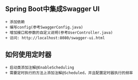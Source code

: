 ## Spring Boot中集成Swagger UI
	+ 添加依赖
	+ 编写config(参考SwaggerConfig.java)
	+ 增加接口和参数的自定义说明(参考UserController.java)
	+ 访问: http://localhost:8080/swagger-ui.html
	
## 如何使用定时器
	+ 启动类添加注解@EnableScheduling
	+ 需要定时执行的方法上添加注解@Scheduled，并且配置定时器执行的频率
